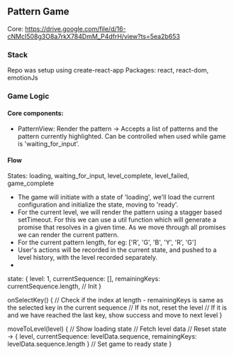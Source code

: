 ## Pattern Game

Core: https://drive.google.com/file/d/16-cNMcI508g3O8a7rkX784DmM_P4dfrH/view?ts=5ea2b653

### Stack
Repo was setup using create-react-app
Packages: react, react-dom, emotionJs

### Game Logic

#### Core components: 
- PatternView: Render the pattern -> Accepts a list of patterns and the pattern currently highlighted. Can be controlled when used while game is 'waiting_for_input'.


#### Flow

States: loading, waiting_for_input, level_complete, level_failed, game_complete

- The game will initiate with a state of 'loading', we'll load the current configuration and initialize the state, moving to 'ready'.
- For the current level, we will render the pattern using a stagger based setTimeout. For this we can use a util function which will generate a promise that resolves in a given time. As we move through all promises we can render the current pattern.
- For the current pattern length, for eg: ['R', 'G', 'B', 'Y', 'R', 'G']
- User's actions will be recorded in the current state, and pushed to a level history, with the level recorded separately.
- 

state: {
  level: 1,
  currentSequence: [],
  remainingKeys: currentSequence.length, // Init
}

onSelectKey() {
  // Check if the index at length - remainingKeys is same as the selected key in the current sequence
  // If its not, reset the level
  // If it is and we have reached the last key, show success and move to next level
}

moveToLevel(level) {
  // Show loading state
  // Fetch level data
  // Reset state -> { level, currentSequence: levelData.sequence, remainingKeys: levelData.sequence.length }
  // Set game to ready state
}
